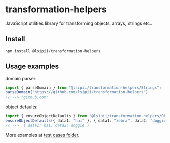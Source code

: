 # transformation-helpers

JavaScript utilities library for transforming objects, arrays, strings etc..

## Install

```Shell
npm install @lsipii/transformation-helpers
```

## Usage examples

domain parser:

```TypeScript
import { parseDomain } from "@lsipii/transformation-helpers/Strings";
parseDomain("https://github.com/lsipii/transformation-helpers")
// --> "github.com"
```

object defaults:

```TypeScript
import { ensureObjectDefaults } from "@lsipii/transformation-helpers/Objects";
ensureObjectDefaults({ data1: "hai" }, { data1: "zebra", data2: "doggie" })
// -->  { data1: hai, data2: doggie }
```

More examples at [test cases folder](./tests).
